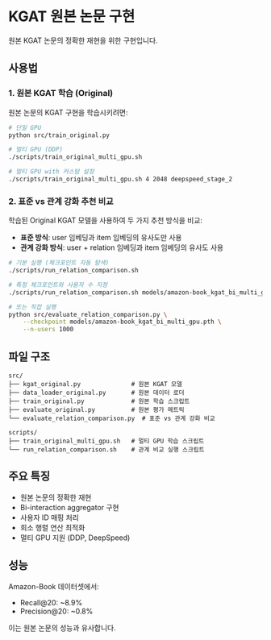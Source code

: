 # KGAT 원본 논문 구현

원본 KGAT 논문의 정확한 재현을 위한 구현입니다.

## 사용법

### 1. 원본 KGAT 학습 (Original)

원본 논문의 KGAT 구현을 학습시키려면:

```bash
# 단일 GPU
python src/train_original.py

# 멀티 GPU (DDP)
./scripts/train_original_multi_gpu.sh

# 멀티 GPU with 커스텀 설정
./scripts/train_original_multi_gpu.sh 4 2048 deepspeed_stage_2
```

### 2. 표준 vs 관계 강화 추천 비교

학습된 Original KGAT 모델을 사용하여 두 가지 추천 방식을 비교:
- **표준 방식**: user 임베딩과 item 임베딩의 유사도만 사용
- **관계 강화 방식**: user + relation 임베딩과 item 임베딩의 유사도 사용

```bash
# 기본 실행 (체크포인트 자동 탐색)
./scripts/run_relation_comparison.sh

# 특정 체크포인트와 사용자 수 지정
./scripts/run_relation_comparison.sh models/amazon-book_kgat_bi_multi_gpu.pth 1000

# 또는 직접 실행
python src/evaluate_relation_comparison.py \
    --checkpoint models/amazon-book_kgat_bi_multi_gpu.pth \
    --n-users 1000
```

## 파일 구조

```
src/
├── kgat_original.py              # 원본 KGAT 모델
├── data_loader_original.py       # 원본 데이터 로더
├── train_original.py             # 원본 학습 스크립트
├── evaluate_original.py          # 원본 평가 메트릭
└── evaluate_relation_comparison.py  # 표준 vs 관계 강화 비교

scripts/
├── train_original_multi_gpu.sh   # 멀티 GPU 학습 스크립트
└── run_relation_comparison.sh    # 관계 비교 실행 스크립트
```

## 주요 특징

- 원본 논문의 정확한 재현
- Bi-interaction aggregator 구현
- 사용자 ID 매핑 처리
- 희소 행렬 연산 최적화
- 멀티 GPU 지원 (DDP, DeepSpeed)

## 성능

Amazon-Book 데이터셋에서:
- Recall@20: ~8.9%
- Precision@20: ~0.8%

이는 원본 논문의 성능과 유사합니다.